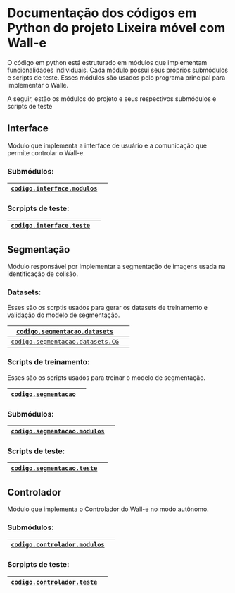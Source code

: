 <a id="documentacao-dos-codigos-em-python-do-projeto-lixeira-movel-com-wall-e"></a>

# Documentação dos códigos em Python do projeto Lixeira móvel com Wall-e

O código em python está estruturado em módulos que implementam funcionalidades individuais. Cada módulo possui seus próprios submódulos e scripts de teste. Esses módulos são usados pelo programa principal para implementar o Walle.

A seguir, estão os módulos do projeto e seus respectivos submódulos e scripts de teste

<a id="interface"></a>

## Interface

Módulo que implementa a interface de usuário e a comunicação que permite controlar o Wall-e.

<a id="submodulos"></a>

### Submódulos:

| [`codigo.interface.modulos`](_autosummary/codigo.interface.modulos.md#module-codigo.interface.modulos)   |    |
|----------------------------------------------------------------------------------------------------------|----|

<a id="scrpipts-de-teste"></a>

### Scrpipts de teste:

| [`codigo.interface.teste`](_autosummary/codigo.interface.teste.md#module-codigo.interface.teste)   |    |
|----------------------------------------------------------------------------------------------------|----|

<a id="segmentacao"></a>

## Segmentação

Módulo responsável por implementar a segmentação de imagens usada na identificação de colisão.

<a id="datasets"></a>

### Datasets:

Esses são os scrptis usados para gerar os datasets de treinamento e validação do modelo de segmentação.

| [`codigo.segmentacao.datasets`](_autosummary/codigo.segmentacao.datasets.md#module-codigo.segmentacao.datasets)          |    |
|--------------------------------------------------------------------------------------------------------------------------|----|
| [`codigo.segmentacao.datasets.CG`](_autosummary/codigo.segmentacao.datasets.CG.md#module-codigo.segmentacao.datasets.CG) |    |

<a id="scripts-de-treinamento"></a>

### Scripts de treinamento:

Esses são os scripts usados para treinar o modelo de segmentação.

| [`codigo.segmentacao`](_autosummary/codigo.segmentacao.md#module-codigo.segmentacao)   |    |
|----------------------------------------------------------------------------------------|----|

<a id="id1"></a>

### Submódulos:

| [`codigo.segmentacao.modulos`](_autosummary/codigo.segmentacao.modulos.md#module-codigo.segmentacao.modulos)   |    |
|----------------------------------------------------------------------------------------------------------------|----|

<a id="scripts-de-teste"></a>

### Scripts de teste:

| [`codigo.segmentacao.teste`](_autosummary/codigo.segmentacao.teste.md#module-codigo.segmentacao.teste)   |    |
|----------------------------------------------------------------------------------------------------------|----|

<a id="controlador"></a>

## Controlador

Módulo que implementa o Controlador do Wall-e no modo autônomo.

<a id="id2"></a>

### Submódulos:

| [`codigo.controlador.modulos`](_autosummary/codigo.controlador.modulos.md#module-codigo.controlador.modulos)   |    |
|----------------------------------------------------------------------------------------------------------------|----|

<a id="id3"></a>

### Scrpipts de teste:

| [`codigo.controlador.teste`](_autosummary/codigo.controlador.teste.md#module-codigo.controlador.teste)   |    |
|----------------------------------------------------------------------------------------------------------|----|
